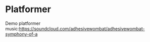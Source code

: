 # Platformer
Demo platformer 
music:https://soundcloud.com/adhesivewombat/adhesivewombat-symphony-of-a